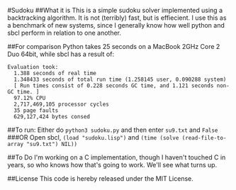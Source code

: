 #Sudoku
##What it is
This is a simple sudoku solver implemented using a backtracking algorithm. It is not (terribly) fast, but is effiecient. I use this as a benchmark of new systems, since I generally know how well python and sbcl perform in relation to one another.

##For comparison
Python takes 25 seconds on a MacBook 2GHz Core 2 Duo 64bit, while sbcl has a result of:
```Shell
Evaluation took:
  1.388 seconds of real time
  1.348433 seconds of total run time (1.258145 user, 0.090288 system)
  [ Run times consist of 0.228 seconds GC time, and 1.121 seconds non-GC time. ]
  97.12% CPU
  2,717,469,105 processor cycles
  35 page faults
  629,127,424 bytes consed
  ````
  
##To run:
Either do `python3 sudoku.py` and then enter `su9.txt` and `False`
###OR
Open sbcl, `(load "sudoku.lisp")` and `(time (solve (read-file-to-array "su9.txt") NIL))`

##To Do
I'm working on a C implementation, though I haven't touched C in years, so who knows how that's going to work. We'll see what turns up.

##License
This code is hereby released under the MIT License.
